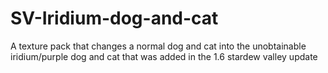 # SV-Iridium-dog-and-cat
A texture pack that changes a normal dog and cat into the unobtainable iridium/purple dog and cat that was added in the 1.6 stardew valley update 
